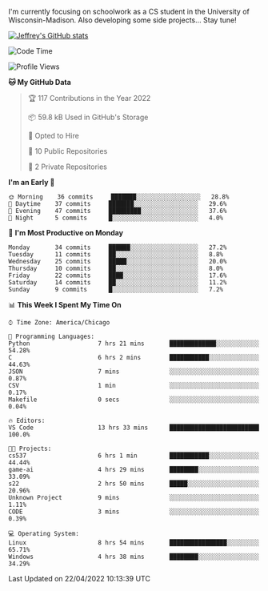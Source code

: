 

I'm currently focusing on schoolwork as a CS student in the University of Wisconsin-Madison.
Also developing some side projects...
Stay tune!

<!-- [![wakatime](https://wakatime.com/badge/user/99a12255-d5fa-4530-a56f-b1f6efe8669d.svg?style=for-the-badge)](https://wakatime.com/@99a12255-d5fa-4530-a56f-b1f6efe8669d) -->

[![Jeffrey's GitHub stats](https://github-readme-stats.vercel.app/api?username=slijeff&count_private=true&show_icons=true)](https://github.com/anuraghazra/github-readme-stats)

<!-- [![Jeffrey's wakatime stats](https://github-readme-stats.vercel.app/api/wakatime?username=slijeff&custom_title=Coding+Time+Last+Week)](https://github.com/slijeff/github-readme-stats) -->

<!-- [![Top Langs](https://github-readme-stats.vercel.app/api/top-langs/?username=slijeff&count_private=true&langs_count=8&hide=javascript&custom_title=Repo+Languages)](https://github.com/anuraghazra/github-readme-stats) -->

<!--START_SECTION:waka-->
![Code Time](http://img.shields.io/badge/Code%20Time-24%20hrs%2054%20mins-blue)

![Profile Views](http://img.shields.io/badge/Profile%20Views-78-blue)

**🐱 My GitHub Data** 

> 🏆 117 Contributions in the Year 2022
 > 
> 📦 59.8 kB Used in GitHub's Storage 
 > 
> 💼 Opted to Hire
 > 
> 📜 10 Public Repositories 
 > 
> 🔑 2 Private Repositories  
 > 
**I'm an Early 🐤** 

```text
🌞 Morning    36 commits     ███████░░░░░░░░░░░░░░░░░░   28.8% 
🌆 Daytime    37 commits     ███████░░░░░░░░░░░░░░░░░░   29.6% 
🌃 Evening    47 commits     █████████░░░░░░░░░░░░░░░░   37.6% 
🌙 Night      5 commits      █░░░░░░░░░░░░░░░░░░░░░░░░   4.0%

```
📅 **I'm Most Productive on Monday** 

```text
Monday       34 commits     ██████░░░░░░░░░░░░░░░░░░░   27.2% 
Tuesday      11 commits     ██░░░░░░░░░░░░░░░░░░░░░░░   8.8% 
Wednesday    25 commits     █████░░░░░░░░░░░░░░░░░░░░   20.0% 
Thursday     10 commits     ██░░░░░░░░░░░░░░░░░░░░░░░   8.0% 
Friday       22 commits     ████░░░░░░░░░░░░░░░░░░░░░   17.6% 
Saturday     14 commits     ██░░░░░░░░░░░░░░░░░░░░░░░   11.2% 
Sunday       9 commits      █░░░░░░░░░░░░░░░░░░░░░░░░   7.2%

```


📊 **This Week I Spent My Time On** 

```text
⌚︎ Time Zone: America/Chicago

💬 Programming Languages: 
Python                   7 hrs 21 mins       █████████████░░░░░░░░░░░░   54.28% 
C                        6 hrs 2 mins        ███████████░░░░░░░░░░░░░░   44.63% 
JSON                     7 mins              ░░░░░░░░░░░░░░░░░░░░░░░░░   0.87% 
CSV                      1 min               ░░░░░░░░░░░░░░░░░░░░░░░░░   0.17% 
Makefile                 0 secs              ░░░░░░░░░░░░░░░░░░░░░░░░░   0.04%

🔥 Editors: 
VS Code                  13 hrs 33 mins      █████████████████████████   100.0%

🐱‍💻 Projects: 
cs537                    6 hrs 1 min         ███████████░░░░░░░░░░░░░░   44.44% 
game-ai                  4 hrs 29 mins       ████████░░░░░░░░░░░░░░░░░   33.09% 
s22                      2 hrs 50 mins       █████░░░░░░░░░░░░░░░░░░░░   20.96% 
Unknown Project          9 mins              ░░░░░░░░░░░░░░░░░░░░░░░░░   1.11% 
CODE                     3 mins              ░░░░░░░░░░░░░░░░░░░░░░░░░   0.39%

💻 Operating System: 
Linux                    8 hrs 54 mins       ████████████████░░░░░░░░░   65.71% 
Windows                  4 hrs 38 mins       ████████░░░░░░░░░░░░░░░░░   34.29%

```


 Last Updated on 22/04/2022 10:13:39 UTC
<!--END_SECTION:waka-->
